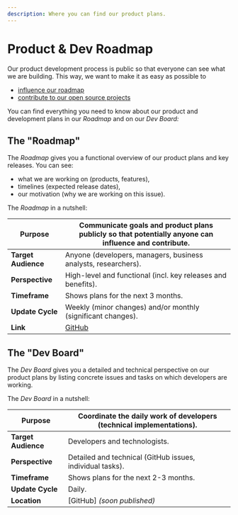 ```yaml
---
description: Where you can find our product plans.
---
```


# Product & Dev Roadmap

Our product development process is public so that everyone can see what we are building. This way, we want to make it as easy as possible to

* [influence our roadmap](https://github.com/walt-id/.github/discussions/2)
* [contribute to our open source projects](broken-reference/)

You can find everything you need to know about our product and development plans in our _Roadmap_ and on our _Dev Board:_

## The "Roadmap"

The _Roadmap_ gives you a functional overview of our product plans and key releases. You can see:

* what we are working on (products, features),
* timelines (expected release dates),
* our motivation (why we are working on this issue).

The _Roadmap_ in a nutshell:

| **Purpose**         | Communicate goals and product plans publicly so that potentially anyone can influence and contribute. |
| ------------------- | ----------------------------------------------------------------------------------------------------- |
| **Target Audience** | Anyone (developers, managers, business analysts, researchers).                                        |
| **Perspective**     | High-level and functional (incl. key releases and benefits).                                          |
| **Timeframe**       | Shows plans for the next 3 months.                                                                    |
| **Update Cycle**    | Weekly (minor changes) and/or monthly (significant changes).                                          |
| **Link**            | [GitHub](https://github.com/orgs/walt-id/projects/10/views/4)                                         |

## The "Dev Board"

The _Dev Board_ gives you a detailed and technical perspective on our product plans by listing concrete issues and tasks on which developers are working.

The _Dev Board_ in a nutshell:

| **Purpose**         | Coordinate the daily work of developers (technical implementations). |
| ------------------- | -------------------------------------------------------------------- |
| **Target Audience** | Developers and technologists.                                        |
| **Perspective**     | Detailed and technical (GitHub issues, individual tasks).            |
| **Timeframe**       | Shows plans for the next 2-3 months.                                 |
| **Update Cycle**    | Daily.                                                               |
| **Location**        | \[GitHub] _(soon published)_                                         |
